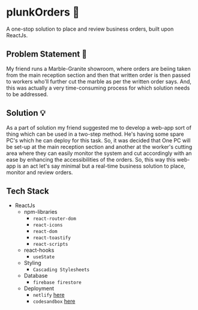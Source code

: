# plunkOrders 💫
A one-stop solution to place and review business orders, built upon ReactJs. 


## Problem Statement 💭
My friend runs a Marble-Granite showroom, where orders are beiing taken from the main reception section and then that written order is then passed to workers who'll further cut the marble as per the written order says. And, this was actually a very time-consuming process for which solution needs to be addressed.

## Solution 💡
As a part of solution my friend suggested me to develop a web-app sort of thing which can be used in a two-step method. He's having some spare PC's which he can deploy for this task. So, it was decided that One PC will be set-up at the main reception section and another at the worker's cutting area where they can easily monitor the system and cut accordingly with an ease by enhancing the accessibilities of the orders. So, this way this web-app is an act let's say minimal but a real-time business solution to place, monitor and review orders.

## Tech Stack
* ReactJs
  + npm-libraries
    + `react-router-dom`
    + `react-icons`
    + `react-dom`
    + `react-toastify`
    + `react-scripts`
  + react-hooks
    + `useState`
  + Styling
    + `Cascading Stylesheets`
  + Database
    + `firebase firestore`
  + Deployment
    + `netlify` [here](https://plunkorders.netlify.app/)
    + `codesandbox` [here](https://f504x.csb.app/)

